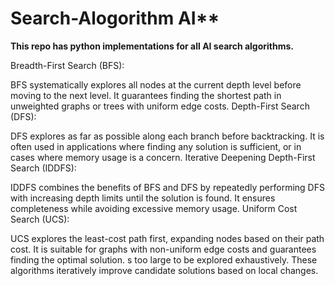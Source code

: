 # Search-Alogorithm AI**

**This repo has python implementations for all AI search algorithms.**

Breadth-First Search (BFS):

BFS systematically explores all nodes at the current depth level before moving to the next level. It guarantees finding the shortest path in unweighted graphs or trees with uniform edge costs.
Depth-First Search (DFS):

DFS explores as far as possible along each branch before backtracking. It is often used in applications where finding any solution is sufficient, or in cases where memory usage is a concern.
Iterative Deepening Depth-First Search (IDDFS):

IDDFS combines the benefits of BFS and DFS by repeatedly performing DFS with increasing depth limits until the solution is found. It ensures completeness while avoiding excessive memory usage.
Uniform Cost Search (UCS):

UCS explores the least-cost path first, expanding nodes based on their path cost. It is suitable for graphs with non-uniform edge costs and guarantees finding the optimal solution.
s too large to be explored exhaustively. These algorithms iteratively improve candidate solutions based on local changes.


